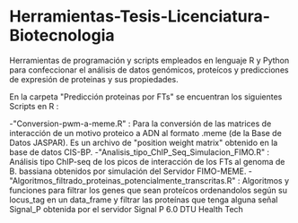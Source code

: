 # Herramientas-Tesis-Licenciatura-Biotecnologia
Herramientas de programación y scripts empleados en lenguaje R y Python para confeccionar el análisis de datos genómicos, proteícos y predicciones de expresión de proteinas y sus propiedades.

En la carpeta "Predicción proteinas por FTs" se encuentran los siguientes Scripts en R :

-"Conversion-pwm-a-meme.R" : Para la conversión de las matrices de interacción de un motivo proteico a ADN al formato .meme (de la Base de Datos JASPAR). Es un archivo de "position weight matrix" obtenido en la base de datos CIS-BP.
-"Analisis_tipo_ChIP_Seq_Simulacion_FIMO.R" : Análisis tipo ChIP-seq de los picos de interacción de los FTs al genoma de B. bassiana obtenidos por simulación del Servidor FIMO-MEME.
-"Algoritmos_filtrado_proteinas_potencialmente_transcritas.R" : Algoritmos y funciones para filtrar los genes que sean proteícos ordenandolos según su locus_tag en un data_frame y filtrar las proteínas que tenga alguna señal Signal_P obtenida por el servidor Signal P 6.0 DTU Health Tech
